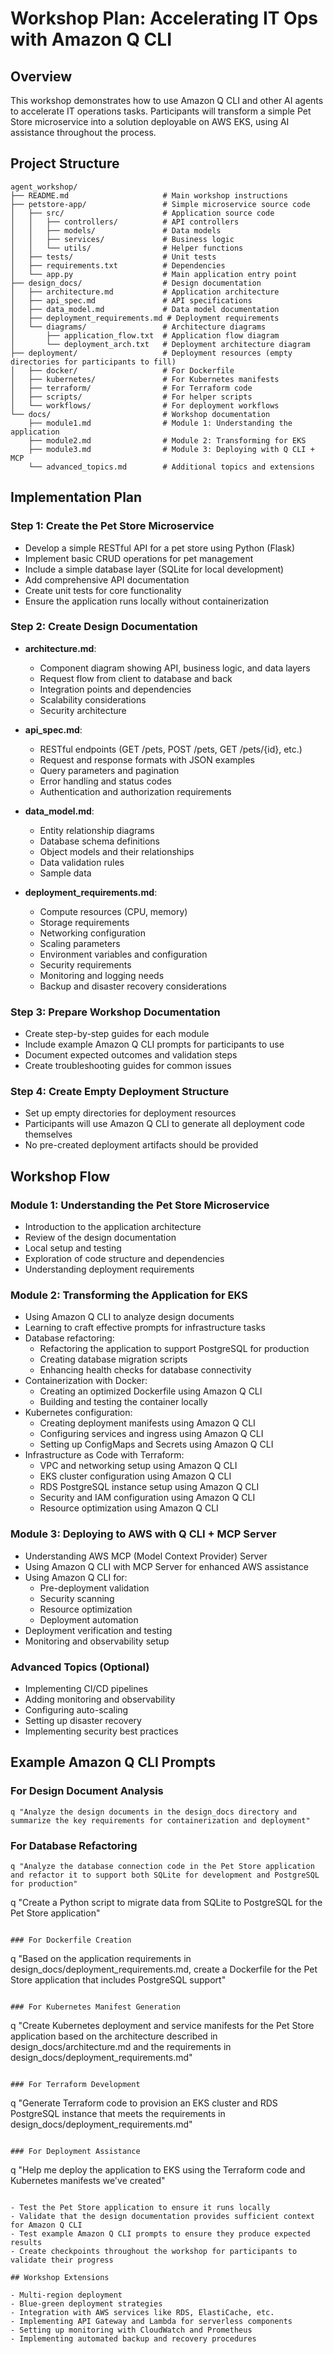 # Workshop Plan: Accelerating IT Ops with Amazon Q CLI

## Overview
This workshop demonstrates how to use Amazon Q CLI and other AI agents to accelerate IT operations tasks. Participants will transform a simple Pet Store microservice into a solution deployable on AWS EKS, using AI assistance throughout the process.

## Project Structure
```
agent_workshop/
├── README.md                     # Main workshop instructions
├── petstore-app/                 # Simple microservice source code
│   ├── src/                      # Application source code
│   │   ├── controllers/          # API controllers
│   │   ├── models/               # Data models
│   │   ├── services/             # Business logic
│   │   └── utils/                # Helper functions
│   ├── tests/                    # Unit tests
│   ├── requirements.txt          # Dependencies
│   └── app.py                    # Main application entry point
├── design_docs/                  # Design documentation
│   ├── architecture.md           # Application architecture
│   ├── api_spec.md               # API specifications
│   ├── data_model.md             # Data model documentation
│   ├── deployment_requirements.md # Deployment requirements
│   └── diagrams/                 # Architecture diagrams
│       ├── application_flow.txt  # Application flow diagram
│       └── deployment_arch.txt   # Deployment architecture diagram
├── deployment/                   # Deployment resources (empty directories for participants to fill)
│   ├── docker/                   # For Dockerfile
│   ├── kubernetes/               # For Kubernetes manifests
│   ├── terraform/                # For Terraform code
│   ├── scripts/                  # For helper scripts
│   └── workflows/                # For deployment workflows
└── docs/                         # Workshop documentation
    ├── module1.md                # Module 1: Understanding the application
    ├── module2.md                # Module 2: Transforming for EKS
    ├── module3.md                # Module 3: Deploying with Q CLI + MCP
    └── advanced_topics.md        # Additional topics and extensions
```

## Implementation Plan

### Step 1: Create the Pet Store Microservice
- Develop a simple RESTful API for a pet store using Python (Flask)
- Implement basic CRUD operations for pet management
- Include a simple database layer (SQLite for local development)
- Add comprehensive API documentation
- Create unit tests for core functionality
- Ensure the application runs locally without containerization

### Step 2: Create Design Documentation
- **architecture.md**:
  - Component diagram showing API, business logic, and data layers
  - Request flow from client to database and back
  - Integration points and dependencies
  - Scalability considerations
  - Security architecture

- **api_spec.md**:
  - RESTful endpoints (GET /pets, POST /pets, GET /pets/{id}, etc.)
  - Request and response formats with JSON examples
  - Query parameters and pagination
  - Error handling and status codes
  - Authentication and authorization requirements

- **data_model.md**:
  - Entity relationship diagrams
  - Database schema definitions
  - Object models and their relationships
  - Data validation rules
  - Sample data

- **deployment_requirements.md**:
  - Compute resources (CPU, memory)
  - Storage requirements
  - Networking configuration
  - Scaling parameters
  - Environment variables and configuration
  - Security requirements
  - Monitoring and logging needs
  - Backup and disaster recovery considerations

### Step 3: Prepare Workshop Documentation
- Create step-by-step guides for each module
- Include example Amazon Q CLI prompts for participants to use
- Document expected outcomes and validation steps
- Create troubleshooting guides for common issues

### Step 4: Create Empty Deployment Structure
- Set up empty directories for deployment resources
- Participants will use Amazon Q CLI to generate all deployment code themselves
- No pre-created deployment artifacts should be provided

## Workshop Flow

### Module 1: Understanding the Pet Store Microservice
- Introduction to the application architecture
- Review of the design documentation
- Local setup and testing
- Exploration of code structure and dependencies
- Understanding deployment requirements

### Module 2: Transforming the Application for EKS
- Using Amazon Q CLI to analyze design documents
- Learning to craft effective prompts for infrastructure tasks
- Database refactoring:
  - Refactoring the application to support PostgreSQL for production
  - Creating database migration scripts
  - Enhancing health checks for database connectivity
- Containerization with Docker:
  - Creating an optimized Dockerfile using Amazon Q CLI
  - Building and testing the container locally
- Kubernetes configuration:
  - Creating deployment manifests using Amazon Q CLI
  - Configuring services and ingress using Amazon Q CLI
  - Setting up ConfigMaps and Secrets using Amazon Q CLI
- Infrastructure as Code with Terraform:
  - VPC and networking setup using Amazon Q CLI
  - EKS cluster configuration using Amazon Q CLI
  - RDS PostgreSQL instance setup using Amazon Q CLI
  - Security and IAM configuration using Amazon Q CLI
  - Resource optimization using Amazon Q CLI

### Module 3: Deploying to AWS with Q CLI + MCP Server
- Understanding AWS MCP (Model Context Provider) Server
- Using Amazon Q CLI with MCP Server for enhanced AWS assistance
- Using Amazon Q CLI for:
  - Pre-deployment validation
  - Security scanning
  - Resource optimization
  - Deployment automation
- Deployment verification and testing
- Monitoring and observability setup

### Advanced Topics (Optional)
- Implementing CI/CD pipelines
- Adding monitoring and observability
- Configuring auto-scaling
- Setting up disaster recovery
- Implementing security best practices

## Example Amazon Q CLI Prompts

### For Design Document Analysis
```
q "Analyze the design documents in the design_docs directory and summarize the key requirements for containerization and deployment"
```

### For Database Refactoring
```
q "Analyze the database connection code in the Pet Store application and refactor it to support both SQLite for development and PostgreSQL for production"
```

q "Create a Python script to migrate data from SQLite to PostgreSQL for the Pet Store application"
```

### For Dockerfile Creation
```
q "Based on the application requirements in design_docs/deployment_requirements.md, create a Dockerfile for the Pet Store application that includes PostgreSQL support"
```

### For Kubernetes Manifest Generation
```
q "Create Kubernetes deployment and service manifests for the Pet Store application based on the architecture described in design_docs/architecture.md and the requirements in design_docs/deployment_requirements.md"
```

### For Terraform Development
```
q "Generate Terraform code to provision an EKS cluster and RDS PostgreSQL instance that meets the requirements in design_docs/deployment_requirements.md"
```

### For Deployment Assistance
```
q "Help me deploy the application to EKS using the Terraform code and Kubernetes manifests we've created"
```

- Test the Pet Store application to ensure it runs locally
- Validate that the design documentation provides sufficient context for Amazon Q CLI
- Test example Amazon Q CLI prompts to ensure they produce expected results
- Create checkpoints throughout the workshop for participants to validate their progress

## Workshop Extensions

- Multi-region deployment
- Blue-green deployment strategies
- Integration with AWS services like RDS, ElastiCache, etc.
- Implementing API Gateway and Lambda for serverless components
- Setting up monitoring with CloudWatch and Prometheus
- Implementing automated backup and recovery procedures
